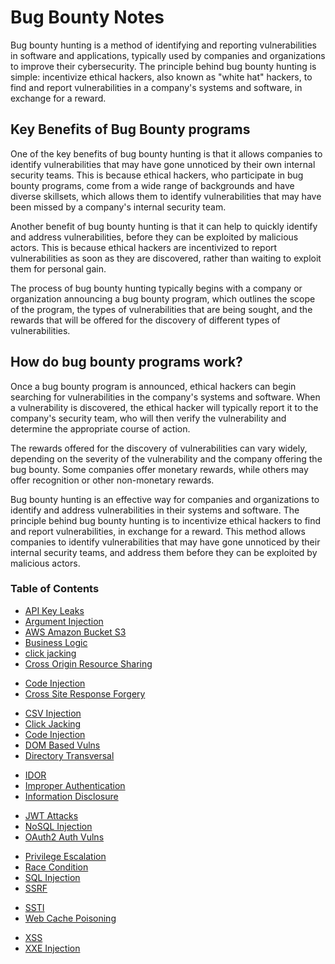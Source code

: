 # Bug Bounty Notes

Bug bounty hunting is a method of identifying and reporting vulnerabilities in software and applications, typically used by companies and organizations to improve their cybersecurity. The principle behind bug bounty hunting is simple: incentivize ethical hackers, also known as "white hat" hackers, to find and report vulnerabilities in a company's systems and software, in exchange for a reward.

## Key Benefits of Bug Bounty programs

One of the key benefits of bug bounty hunting is that it allows companies to identify vulnerabilities that may have gone unnoticed by their own internal security teams. This is because ethical hackers, who participate in bug bounty programs, come from a wide range of backgrounds and have diverse skillsets, which allows them to identify vulnerabilities that may have been missed by a company's internal security team.

Another benefit of bug bounty hunting is that it can help to quickly identify and address vulnerabilities, before they can be exploited by malicious actors. This is because ethical hackers are incentivized to report vulnerabilities as soon as they are discovered, rather than waiting to exploit them for personal gain.

The process of bug bounty hunting typically begins with a company or organization announcing a bug bounty program, which outlines the scope of the program, the types of vulnerabilities that are being sought, and the rewards that will be offered for the discovery of different types of vulnerabilities.

## How do bug bounty programs work?

Once a bug bounty program is announced, ethical hackers can begin searching for vulnerabilities in the company's systems and software. When a vulnerability is discovered, the ethical hacker will typically report it to the company's security team, who will then verify the vulnerability and determine the appropriate course of action.

The rewards offered for the discovery of vulnerabilities can vary widely, depending on the severity of the vulnerability and the company offering the bug bounty. Some companies offer monetary rewards, while others may offer recognition or other non-monetary rewards.

Bug bounty hunting is an effective way for companies and organizations to identify and address vulnerabilities in their systems and software. The principle behind bug bounty hunting is to incentivize ethical hackers to find and report vulnerabilities, in exchange for a reward. This method allows companies to identify vulnerabilities that may have gone unnoticed by their internal security teams, and address them before they can be exploited by malicious actors.

### Table of Contents
* [API Key Leaks](https://github.com/rcallaby/Hacking-Study-Guide/blob/main/Bug-Bounty/API%20Key%20Leaks/apikey.md)
* [Argument Injection](https://github.com/rcallaby/Hacking-Study-Guide/blob/main/Bug-Bounty/Argument%20Injection/argument.md)
* [AWS Amazon Bucket S3](https://github.com/rcallaby/Hacking-Study-Guide/blob/main/Bug-Bounty/AWS%20Amazon%20Bucket%20S3/AWSBucket.md)
* [Business Logic](https://github.com/rcallaby/Hacking-Study-Guide/blob/main/Bug-Bounty/Business%20Logic/businesslogic.md)
* [click jacking](https://github.com/rcallaby/Hacking-Study-Guide/blob/main/Bug-Bounty/ClickJacking/clickjacking.md)
* [Cross Origin Resource Sharing](https://github.com/rcallaby/Hacking-Study-Guide/blob/main/Bug-Bounty/Cross%20Origin%20Resource%20Sharing/CORS.md)
+ [Code Injection](https://github.com/rcallaby/Hacking-Study-Guide/blob/main/Bug-Bounty/Code%20Injection/codeinjection.md)
+ [Cross Site Response Forgery](https://github.com/rcallaby/Hacking-Study-Guide/blob/main/Bug-Bounty/Cross%20Site%20Response%20Forgery/csrf.md)
* [CSV Injection](https://github.com/rcallaby/Hacking-Study-Guide/blob/main/Bug-Bounty/CSV%20Injection/CSVInjection.md)
* [Click Jacking](https://github.com/rcallaby/Hacking-Study-Guide/blob/main/Bug-Bounty/ClickJacking/clickjacking.md)
* [Code Injection](https://github.com/rcallaby/Hacking-Study-Guide/blob/main/Bug-Bounty/Code%20Injection/codeinjection.md)
* [DOM Based Vulns](https://github.com/rcallaby/Hacking-Study-Guide/blob/main/Bug-Bounty/DOM%20Based%20Vulnerabilities/DOM-Based.md)
* [Directory Transversal](https://github.com/rcallaby/Hacking-Study-Guide/blob/main/Bug-Bounty/Directory%20Transversal/directory.md)
+ [IDOR](https://github.com/rcallaby/Hacking-Study-Guide/blob/main/Bug-Bounty/IDOR/idor.md)
+ [Improper Authentication](https://github.com/rcallaby/Hacking-Study-Guide/blob/main/Bug-Bounty/Improper%20Authentication/improperauthentication.md)
+ [Information Disclosure](https://github.com/rcallaby/Hacking-Study-Guide/blob/main/Bug-Bounty/Information%20Disclosure/informationdisclosure.md)
* [JWT Attacks](https://github.com/rcallaby/Hacking-Study-Guide/blob/main/Bug-Bounty/JWT%20Attacks/jwt-attacks.md)
* [NoSQL Injection](https://github.com/rcallaby/Hacking-Study-Guide/blob/main/Bug-Bounty/NoSQL%20Injection/nosql.md)
* [OAuth2 Auth Vulns](https://github.com/rcallaby/Hacking-Study-Guide/blob/main/Bug-Bounty/OAuth2%20Authentication%20Vulnerabilities/OAuth.md)
+ [Privilege Escalation](https://github.com/rcallaby/Hacking-Study-Guide/blob/main/Bug-Bounty/Privilege%20Escalation/privilegeescalation.md)
+ [Race Condition](https://github.com/rcallaby/Hacking-Study-Guide/blob/main/Bug-Bounty/Race%20Condition/racecondition.md)
+ [SQL Injection](https://github.com/rcallaby/Hacking-Study-Guide/blob/main/Bug-Bounty/SQL%20Injection/sqlinjection.md)
+ [SSRF](https://github.com/rcallaby/Hacking-Study-Guide/blob/main/Bug-Bounty/SSRF/ssrf.md)
* [SSTI](https://github.com/rcallaby/Hacking-Study-Guide/blob/main/Bug-Bounty/SSTI/ssti.md)
* [Web Cache Poisoning](https://github.com/rcallaby/Hacking-Study-Guide/blob/main/Bug-Bounty/Web%20Cache%20Poisoning/WebCache.md)
+ [XSS](https://github.com/rcallaby/Hacking-Study-Guide/blob/main/Bug-Bounty/XSS/xss.md)
+ [XXE Injection](https://github.com/rcallaby/Hacking-Study-Guide/blob/main/Bug-Bounty/XXE%20Injection/xxeinjection.md)